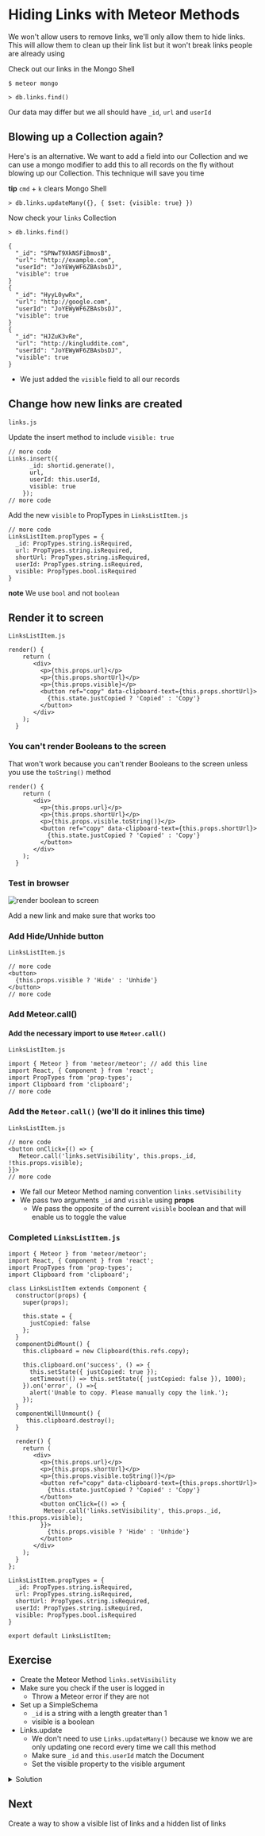 # Hiding Links with Meteor Methods
We won't allow users to remove links, we'll only allow them to hide links. This will allow them to clean up their link list but it won't break links people are already using

Check out our links in the Mongo Shell

`$ meteor mongo`

`> db.links.find()`

Our data may differ but we all should have `_id`, `url` and `userId`

## Blowing up a Collection again?
Here's is an alternative. We want to add a field into our Collection and we can use a mongo modifier to add this to all records on the fly without blowing up our Collection. This technique will save you time

**tip** `cmd` + `k` clears Mongo Shell

`> db.links.updateMany({}, { $set: {visible: true} })`

Now check your `links` Collection

`> db.links.find()`

```
{
  "_id": "SPNwT9XkNSFiBmosB",
  "url": "http://example.com",
  "userId": "JoYEWyWF6ZBAsbsDJ",
  "visible": true
}
{
  "_id": "HyyL0ywRx",
  "url": "http://google.com",
  "userId": "JoYEWyWF6ZBAsbsDJ",
  "visible": true
}
{
  "_id": "HJZuK3vRe",
  "url": "http://kingluddite.com",
  "userId": "JoYEWyWF6ZBAsbsDJ",
  "visible": true
}
```

* We just added the `visible` field to all our records

## Change how new links are created
`links.js`

Update the insert method to include `visible: true`

```
// more code
Links.insert({
      _id: shortid.generate(),
      url,
      userId: this.userId,
      visible: true
    });
// more code
```

Add the new `visible` to PropTypes in `LinksListItem.js`

```
// more code
LinksListItem.propTypes = {
  _id: PropTypes.string.isRequired,
  url: PropTypes.string.isRequired,
  shortUrl: PropTypes.string.isRequired,
  userId: PropTypes.string.isRequired,
  visible: PropTypes.bool.isRequired
}
```

**note** We use `bool` and not `boolean`

## Render it to screen
`LinksListItem.js`

```
render() {
    return (
       <div>
         <p>{this.props.url}</p>
         <p>{this.props.shortUrl}</p>
         <p>{this.props.visible}</p>
         <button ref="copy" data-clipboard-text={this.props.shortUrl}>
           {this.state.justCopied ? 'Copied' : 'Copy'}
         </button>
       </div>
    );
  }
```

### You can't render Booleans to the screen
That won't work because you can't render Booleans to the screen unless you use the `toString()` method

```
render() {
    return (
       <div>
         <p>{this.props.url}</p>
         <p>{this.props.shortUrl}</p>
         <p>{this.props.visible.toString()}</p>
         <button ref="copy" data-clipboard-text={this.props.shortUrl}>
           {this.state.justCopied ? 'Copied' : 'Copy'}
         </button>
       </div>
    );
  }
```

### Test in browser
![render boolean to screen](https://i.imgur.com/6HArN2v.png)

Add a new link and make sure that works too

### Add Hide/Unhide button
`LinksListItem.js`

```
// more code
<button>
  {this.props.visible ? 'Hide' : 'Unhide'}
</button>
// more code
```

### Add Meteor.call()
#### Add the necessary import to use `Meteor.call()`
`LinksListItem.js`

```
import { Meteor } from 'meteor/meteor'; // add this line
import React, { Component } from 'react';
import PropTypes from 'prop-types';
import Clipboard from 'clipboard';
// more code
```

### Add the `Meteor.call()` (we'll do it inlines this time)
`LinksListItem.js`

```
// more code
<button onClick={() => {
   Meteor.call('links.setVisibility', this.props._id, !this.props.visible);
}}>
// more code
```

* We fall our Meteor Method naming convention `links.setVisibility`
* We pass two arguments `_id` and `visible` using **props**
    - We pass the opposite of the current `visible` boolean and that will enable us to toggle the value

### Completed `LinksListItem.js`

```
import { Meteor } from 'meteor/meteor';
import React, { Component } from 'react';
import PropTypes from 'prop-types';
import Clipboard from 'clipboard';

class LinksListItem extends Component {
  constructor(props) {
    super(props);

    this.state = {
      justCopied: false
    };
  }
  componentDidMount() {
    this.clipboard = new Clipboard(this.refs.copy);

    this.clipboard.on('success', () => {
      this.setState({ justCopied: true });
      setTimeout(() => this.setState({ justCopied: false }), 1000);
    }).on('error', () =>{
      alert('Unable to copy. Please manually copy the link.');
    });
  }
  componentWillUnmount() {
     this.clipboard.destroy();
  }

  render() {
    return (
       <div>
         <p>{this.props.url}</p>
         <p>{this.props.shortUrl}</p>
         <p>{this.props.visible.toString()}</p>
         <button ref="copy" data-clipboard-text={this.props.shortUrl}>
           {this.state.justCopied ? 'Copied' : 'Copy'}
         </button>
         <button onClick={() => {
          Meteor.call('links.setVisibility', this.props._id, !this.props.visible);
         }}>
           {this.props.visible ? 'Hide' : 'Unhide'}
         </button>
       </div>
    );
  }
};

LinksListItem.propTypes = {
  _id: PropTypes.string.isRequired,
  url: PropTypes.string.isRequired,
  shortUrl: PropTypes.string.isRequired,
  userId: PropTypes.string.isRequired,
  visible: PropTypes.bool.isRequired
}

export default LinksListItem;
```

## Exercise
* Create the Meteor Method `links.setVisibility`
* Make sure you check if the user is logged in
    - Throw a Meteor error if they are not
* Set up a SimpleSchema
    - `_id` is a string with a length greater than 1
    - visible is a boolean
* Links.update
    - We don't need to use `Links.updateMany()` because we know we are only updating one record every time we call this method
    - Make sure `_id` and `this.userId` match the Document
    - Set the visible property to the visible argument

<details>
  <summary>Solution</summary>
`LinksListItem.js`

```
import { Meteor } from 'meteor/meteor';
import { Mongo } from 'meteor/mongo';
import SimpleSchema from 'simpl-schema';
import shortid from 'shortid';

export const Links = new Mongo.Collection('links');

if (Meteor.isServer) {
  Meteor.publish('linksPub', function() {
      return Links.find({userId: this.userId });
  });
}

Meteor.methods({
  'links.insert'(url) {
    // check if the user is not logged in
    if (!this.userId) {
      // throw Meteor error
      throw new Meteor.Error('not-authorized');
    }

    new SimpleSchema({
      url: {
        type: String,
        label: 'Your link',
        regEx: SimpleSchema.RegEx.Url
      }
    }).validate({
      url
    });

    Links.insert({
      _id: shortid.generate(),
      url,
      userId: this.userId,
      visible: true
    });
  },
  'links.setVisibility'(_id, visible) {
    // check to make sure the user is logged in
    if (!this.userId) {
      // throw Meteor error
      throw new Meteor.Error('not-authorized');
    }

    // _id is a string with length greater than 1
    // visible is a boolean
    new SimpleSchema({
      _id: {
        type: String,
        min: 1
      },
      visible: {
        type: Boolean
      }
    }).validate({
      _id, visible
    });

    // Links.update - where _id and this.userId match the doc
    // Set the visible property to the visible
    Links.update({
      _id,
      userId: this.userId
    }, {
      $set: { visible }
    });
  }
});
```

Test and it should work when you click the `Hide` button it should change to `Unhide` and **true** should switch to **false**
</details>

## Next
Create a way to show a visible list of links and a hidden list of links
